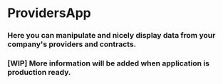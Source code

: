 # ProvidersApp

### Here you can manipulate and nicely display data from your company's providers and contracts.

### [WIP] More information will be added when application is production ready.
